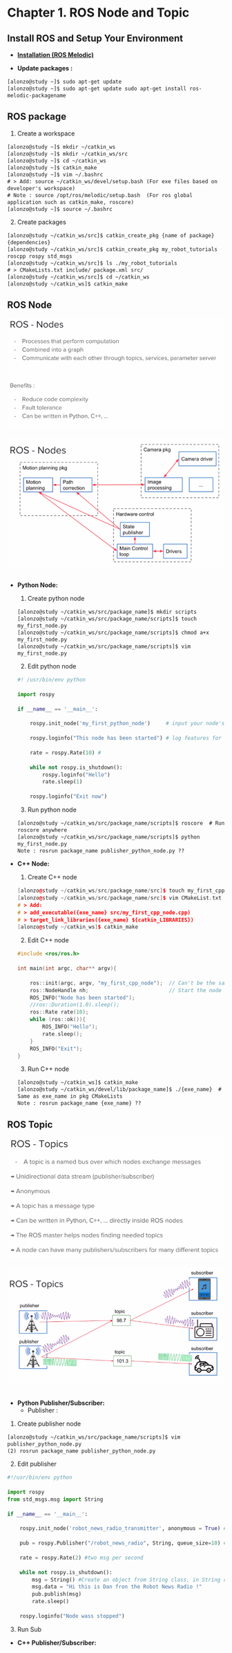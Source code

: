# Chapter **1.**  ROS Node and Topic

## Install ROS and Setup Your Environment

* [__Installation (ROS Melodic)__][0]

[0]: http://wiki.ros.org/melodic/Installation/Ubuntu

* __Update packages :__
```console
[alonzo@study ~]$ sudo apt-get update
[alonzo@study ~]$ sudo apt-get update sudo apt-get install ros-melodic-packagename
```

## ROS package
1. Create a workspace
```console
[alonzo@study ~]$ mkdir ~/catkin_ws
[alonzo@study ~]$ mkdir ~/catkin_ws/src
[alonzo@study ~]$ cd ~/catkin_ws
[alonzo@study ~]$ catkin_make
[alonzo@study ~]$ vim ~/.bashrc
# > Add: source ~/catkin_ws/devel/setup.bash (For exe files based on developer's workspace)
# Note : source /opt/ros/melodic/setup.bash  (For ros global application such as catkin_make, roscore)
[alonzo@study ~]$ source ~/.bashrc
```
2. Create packages
```console
[alonzo@study ~/catkin_ws/src]$ catkin_create_pkg {name of package} {dependencies}
[alonzo@study ~/catkin_ws/src]$ catkin_create_pkg my_robot_tutorials roscpp rospy std_msgs
[alonzo@study ~/catkin_ws/src]$ ls ./my_robot_tutorials
# > CMakeLists.txt include/ package.xml src/ 
[alonzo@study ~/catkin_ws/src]$ cd ~/catkin_ws
[alonzo@study ~/catkin_ws]$ catkin_make
```

## ROS Node

<div align=center>

<img src="https://github.com/alonzo3569/ROS/blob/master/Ch1%20ROS%20Node%20%26%20Topic/ROS_Node_Description.png"/><br></br>
<img src="https://github.com/alonzo3569/ROS/blob/master/Ch1%20ROS%20Node%20%26%20Topic/ROS_Node_Concept.png"/><br></br>

</div> 

* __Python Node:__
  1. Create python node
  ```console
  [alonzo@study ~/catkin_ws/src/package_name]$ mkdir scripts
  [alonzo@study ~/catkin_ws/src/package_name/scripts]$ touch my_first_node.py
  [alonzo@study ~/catkin_ws/src/package_name/scripts]$ chmod a+x my_first_node.py
  [alonzo@study ~/catkin_ws/src/package_name/scripts]$ vim my_first_node.py 
  ```
  2. Edit python node
  ```python
  #! /usr/bin/env python

  import rospy

  if __name__ == '__main__':

      rospy.init_node('my_first_python_node')     # input your node's name

      rospy.loginfo("This node has been started") # log features for ros 

      rate = rospy.Rate(10) # 

      while not rospy.is_shutdown():
          rospy.loginfo("Hello")
          rate.sleep(1)

      rospy.loginfo("Exit now")
  ```
  3. Run python node
  ```console
  [alonzo@study ~/catkin_ws/src/package_name/scripts]$ roscore  # Run roscore anywhere
  [alonzo@study ~/catkin_ws/src/package_name/scripts]$ python my_first_node.py
  Note : rosrun package_name publisher_python_node.py ??
  ```

* __C++ Node:__
  1. Create C++ node
  ```cpp
  [alonzo@study ~/catkin_ws/src/package_name/src]$ touch my_first_cpp_node.cpp
  [alonzo@study ~/catkin_ws/src/package_name/src]$ vim CMakeList.txt
  # > Add: 
  # > add_executable({exe_name} src/my_first_cpp_node.cpp)
  # > target_link_libraries({exe_name} ${catkin_LIBRARIES})
  [alonzo@study ~/catkin_ws]$ catkin_make
  ```
  2. Edit C++ node
  ```cpp
  #include <ros/ros.h>

  int main(int argc, char** argv){

      ros::init(argc, argv, "my_first_cpp_node");  // Can't be the same with other nodes
      ros::NodeHandle nh;                          // Start the node
      ROS_INFO("Node has been started");
      //ros::Duration(1.0).sleep();
      ros::Rate rate(10);
      while (ros::ok()){
          ROS_INFO("Hello");
          rate.sleep();
      }
      ROS_INFO("Exit");
  }
  ```
  3. Run C++ node
  ```console
  [alonzo@study ~/catkin_ws]$ catkin_make
  [alonzo@study ~/catkin_ws/devel/lib/package_name]$ ./{exe_name}  # Same as exe_name in pkg CMakeLists
  Note : rosrun package_name {exe_name} ??
  ```

## ROS Topic

<div align=center>

<img src="https://github.com/alonzo3569/ROS/blob/master/Ch1%20ROS%20Node%20%26%20Topic/ROS_Topic_Description.png"/><br></br>
<img src="https://github.com/alonzo3569/ROS/blob/master/Ch1%20ROS%20Node%20%26%20Topic/ROS_Topic_Concept.png"/><br></br>

</div>

* __Python Publisher/Subscriber:__
  * Publisher : 
1. Create publisher node
```console
[alonzo@study ~/catkin_ws/src/package_name/scripts]$ vim publisher_python_node.py
(2) rosrun package_name publisher_python_node.py
```
2. Edit publisher
```python
#!/usr/bin/env python

import rospy
from std_msgs.msg import String 

if __name__ == '__main__':

    rospy.init_node('robot_news_radio_transmitter', anonymous = True) # Anonymous: If nodes have the same name, anonymous makes it possible to run both

    pub = rospy.Publisher("/robot_news_radio", String, queue_size=10) #Add buffer for subscriber in case they don't have time to process message

    rate = rospy.Rate(2) #two msg per second

    while not rospy.is_shutdown():
        msg = String() #Create an object from String class, in String class there is a private member called data
        msg.data = "Hi this is Dan fron the Robot News Radio !"
        pub.publish(msg)
        rate.sleep()

    rospy.loginfo("Node wass stopped")
```
3. Run Sub



* __C++ Publisher/Subscriber:__

